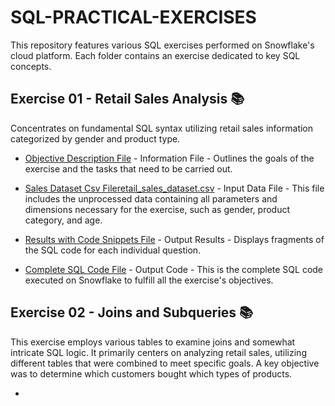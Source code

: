 # SQL-PRACTICAL-EXERCISES

This repository features various SQL exercises performed on Snowflake's cloud platform. Each folder contains an exercise dedicated to key SQL concepts.

## Exercise 01 - Retail Sales Analysis 📚
Concentrates on fundamental SQL syntax utilizing retail sales information categorized by gender and product type.

* [Objective Description File](https://github.com/user-attachments/files/23175505/Practical.1.-.SQL.Fundamentals.Snowflake-Basic.SQL.Syntax.pdf) - Information File - Outlines the goals of the exercise and the tasks that need to be carried out.
  
* [Sales Dataset Csv File](https://github.com/user-attachments/files/23175552/retail_sales_dataset.csv)[retail_sales_dataset.csv](https://github.com/user-attachments/files/23175541/retail_sales_dataset.csv) - Input Data File - This file includes the unprocessed data containing all parameters and dimensions necessary for the exercise, such as gender, product category, and age.
  
* [Results with Code Snippets File](https://github.com/user-attachments/files/23175622/PRACTICAL.1.-.KAGISO.NKOMO.pdf) - Output Results - Displays fragments of the SQL code for each individual question.
  
* [Complete SQL Code File](https://github.com/user-attachments/files/23175635/Practical.1.sql) - Output Code - This is the complete SQL code executed on Snowflake to fulfill all the exercise's objectives.


## Exercise 02 - Joins and Subqueries  📚

This exercise employs various tables to examine joins and somewhat intricate SQL logic. It primarily centers on analyzing retail sales, utilizing different tables that were combined to meet specific goals. A key objective was to determine which customers bought which types of products.

* 

